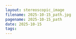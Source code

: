 ```yaml
---
layout: stereoscopic_image
filename: 2025-10-15_path.jpg
pagename: 2025-10-15_path
date: 2025-10-15
tags:
---
```

